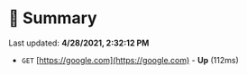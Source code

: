 # 📖 Summary
Last updated: **4/28/2021, 2:32:12 PM**

- `GET` [https://google.com](https://google.com) - **Up** (112ms)
